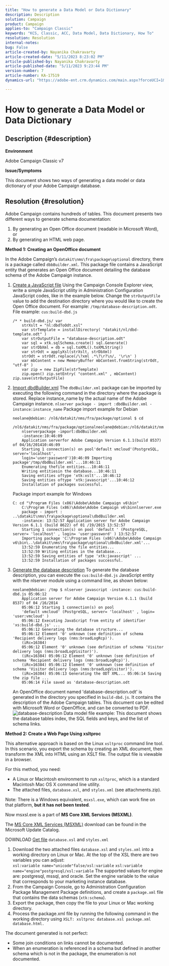 ```yaml
---
title: "How to generate a Data Model or Data Dictionary"
description: Description
solution: Campaign
product: Campaign
applies-to: "Campaign Classic"
keywords: "KCS, Classic, ACC, Data Model, Data Dictionary, How To"
resolution: Resolution
internal-notes: 
bug: False
article-created-by: Nayanika Chakravarty
article-created-date: "5/11/2023 8:23:02 PM"
article-published-by: Nayanika Chakravarty
article-published-date: "5/11/2023 9:23:44 PM"
version-number: 7
article-number: KA-17519
dynamics-url: "https://adobe-ent.crm.dynamics.com/main.aspx?forceUCI=1&pagetype=entityrecord&etn=knowledgearticle&id=45c6d39a-39f0-ed11-8849-6045bd006239"

---
```

# How to generate a Data Model or Data Dictionary

## Description {#description}


<b>Environment</b>

Adobe Campaign Classic v7

<b>Issue/Symptoms</b>

This document shows two ways of generating a data model or data dictionary of your Adobe Campaign database.


## Resolution {#resolution}


Adobe Campaign contains hundreds of tables. This document presents two different ways to generate schema documentation:

1. By generating an Open Office document (readable in Microsoft Word), or
2. By generating an HTML web page.


<b>Method 1: Creating an OpenOffice document</b>

In the Adobe Campaign’s `datakit\nms\fra\package\optional` directory, there is a package called `dbbBuilder.xml`. This package file contains a JavaScript entity that generates an Open Office document detailing the database schema of the Adobe Campaign instance.

1. <u>Create a JavaScript file</u>    Using the Campaign Console Explorer view, write a simple JavaScript utility in Administration Configuration JavaScript codes, like in the example below.
    Change the `strOutputFile` value to add the destination directory where you would like to create the Open Office document. For example: `/tmp/database-description.odt`.
    File example: `cus:build-dbd.js`


    ```
    /* * build-dbd.js/ var 
        strXslt = "nl:dbdToOdt.xsl" 
        var strTemplate = installDirectory( "datakit/nl/dbd-template.odt" ) 
        var strOutputFile = "database-description.odt" 
        var sql = xtk.sqlSchema.create() sql.Generate() 
        var strDbXml = db = sql.toXML().toXMLString() 
        var strOdt = applyXsl(strXslt, strDbXml) 
        strOdt = strOdt.replace(/\?xml .*\?\r?\n/, '\r\n' ) 
        var mbContent = new MemoryBuffer mbContent.fromString(strOdt, "utf-8" ) 
        var zip = new ZipFile(strTemplate) 
        zip.open() zip.setEntry( "content.xml" , mbContent) zip.save(strOutputFile)
    ```
2. <u>Import dbdBuilder.xml</u>    The `dbdBuilder.xml` package can be imported by executing the following command in the directory where the package is stored. Replace instance_name by the actual name of the Adobe Campaign instance.
    `nlserver package - import :dbdBuilder.xml -instance:instance_name`
    Package import example for Debian


    ```
    neolane@debian: /nl6/datakit/nms/fra/package/optional $ cd 
        /nl6/datakit/nms/fra/package/optionalneolane@debian:/nl6/datakit/nms/fra/package/optional$ 
        nlserverpackage -import:dbdBuilder.xml 
        -instance:10:46:09 
        Application serverfor Adobe Campaign Version 6.1.1(build 8537) of 04/16/201410:46:09 
        Starting 1 connection(s) on pool'default vmcloud'(PostgreSQL, server='localhost', 
        login='user:password')10:46:09 Importing package'/tmp/dbdBuilder.xml'...10:46:11 
        Enumerating thefile entities...10:46:11 
        Writing entitiesin the database...10:46:11 
        Saving entities oftype 'xtk:xslt'...10:46:12 
        Saving entities oftype 'xtk:javascript'...10:46:12 
        Installation of packages successful.
    ```

    Package import example for Windows


    ```
    C: cd "\Program Files (x86)\Adobe\Adobe Campaign v6\bin" 
        C:\Program Files (x86)\Adobe\Adobe Campaign v6\binnlserver.exe 
        package - import : ..\datakit\nms\fra\package\optional\dbdBuilder.xml 
        -instance: 13:52:57 Application server for Adobe Campaign Version 6.1.1 (build 8622) of 01 /19/2015 13:52:57 
        Starting 1 connection(s) on pool 'default ' (PostgreSQL, server= 'localhost' , login= 'user:password' ) 13:52:57
        Importing package 'C:\Program Files (x86)\Adobe\Adobe Campaign v6\bin\..\datakit\nms\fra\package\optional\dbdBuilder.xml'... 
        13:52:59 Enumerating the file entities... 
        13:52:59 Writing entities in the database... 
        13:52:59 Saving entities of type 'xtk:javascript' ... 
        13:52:59 Installation of packages successful.
    ```
3. <u>Generate the database description</u>
    To generate the database description, you can execute the `cus:build-dbd.js` JavaScript entity with the nlserver module using a command line, as shown below:


    ```
    neolane@debian: /tmp $ nlserver javascript -instance: cus:build-dbd.js 05:06:12 
        Application server for Adobe Campaign Version 6.1.1 (build 8537) of 04 /16/2014 
        05:06:12 Starting 1 connection(s) on pool 
        'default vmcloud' (PostgreSQL, server= 'localhost' , login= 'user:vmcloud' ) 
        05:06:12 Executing JavaScript from entity of identifier 'xs:build-dbd.js' ... 
        05:06:12 Generating the database structure... 
        05:06:12 Element '0' unknown (see definition of schema 'Recipient delivery logs (nms:broadLogRcp)'). 
        (iRc=16384) 
        05:06:12 Element '0' unknown (see definition of schema 'Visitor delivery logs (nms:broadLogVisitor)'). 
        (iRc=16384) 05:06:12 Element '0' unknown (see definition of schema 'Recipient delivery logs (nms:broadLogRcp)'). 
        (iRc=16384) 05:06:12 Element '0' unknown (see definition of schema 'Visitor delivery logs (nms:broadLogVisitor)'). 
        (iRc=16384) 05:06:13 Generating the ODT XML... 05:06:14 Saving the zip file ... 
        05:06:14 File saved as 'database-description.odt
    ```

    An OpenOffice document named 'database-description.odt' is generated in the directory you specified in `build-dbd.js`. It contains the description of the Adobe Campaign tables. This document can be edited with Microsoft Word or OpenOffice, and can be converted to PDF.
    ![database-description](https://helpx.adobe.com/content/dam/help/en/campaign/kb/generate-data-model/jcr%3acontent/main-pars/image/database-description.gif "database-description")
    Data model file example: This document shows the database tables index, the SQL fields and keys, and the list of schema links.


<b>Method 2: Create a Web Page Using xsltproc</b>

This alternative approach is based on the Linux `xsltproc` command line tool. In this scenario, you export the schema by creating an XML document, then transform the XML into HTML using an XSLT file. The output file is viewable in a browser.

For this method, you need:

- A Linux or Macintosh environment to run `xsltproc`, which is a standard Macintosh Mac OS X command line utility.
- The attached files, `database.xsl`, and `styles.xml` (see attachments.zip).


Note: There is a Windows equivalent, `msxsl.exe`, which can work fine on that platform, <b>but it has not been tested</b>.

Now msxsl.exe is a part of <b>MS Core XML Services (MSXML)</b>.

The [MS Core XML Services (MSXML)](https://www.catalog.update.microsoft.com/Search.aspx?q=Microsoft%20Core%20XML%20Services%20%28MSXML%29%204.0) download can be found in the Microsoft Update Catalog.

DOWNLOAD
[Get file](https://helpx.adobe.com/content/dam/help/en/campaign/kb/generate-data-model/jcr:content/main-pars/download_123504941/attachments.zip "attachments.zip")
`database.xsl` and `styles.xml`

1. Download the two attached files `database.xsl` and `styles.xml` into a working directory on Linux or Mac. At the top of the XSL there are two variables you can adjust:<br>    `xsl:variable name="unicode"false/xsl:variable`
    `xsl:variable name="engine"postgresql/xsl:variable`
    The supported values for engine are: postgresql, mssql, and oracle. Set the engine variable to the value that corresponds to your marketing instance database.
2. From the Campaign Console, go to Administration Configuration Package Management Package definitions, and create a `package.xml` file that contains the data schemas (`xtk:schema`).
3. Export the package, then copy the file to your Linux or Mac working directory.
4. Process the package.xml file by running the following command in the working directory using `XSLT: xsltproc database.xsl package.xml database.html.`


The document generated is not perfect:

- Some join conditions on links cannot be documented.
- When an enumeration is referenced in a schema but defined in another schema which is not in the package, the enumeration is not documented.

